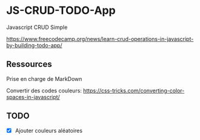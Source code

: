 # JS-CRUD-TODO-App

Javascript CRUD Simple

https://www.freecodecamp.org/news/learn-crud-operations-in-javascript-by-building-todo-app/

## Ressources

Prise en charge de MarkDown

Convertir des codes couleurs: https://css-tricks.com/converting-color-spaces-in-javascript/ 

## TODO

- [X] Ajouter couleurs aléatoires
